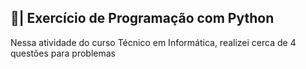 ## 📑| Exercício de Programação com Python

  Nessa atividade do curso Técnico em Informática, realizei cerca de 4 questões para  problemas 
  


